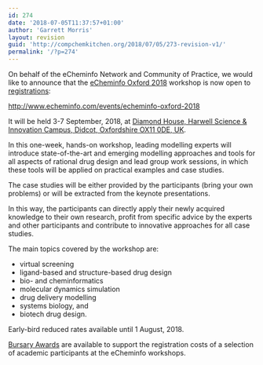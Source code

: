 ```yaml
---
id: 274
date: '2018-07-05T11:37:57+01:00'
author: 'Garrett Morris'
layout: revision
guid: 'http://compchemkitchen.org/2018/07/05/273-revision-v1/'
permalink: '/?p=274'
---
```


On behalf of the eCheminfo Network and Community of Practice, we would like to announce that the [eCheminfo Oxford 2018](http://www.echeminfo.com/events/echeminfo-oxford-2018) workshop is now open to [registrations](https://events.r20.constantcontact.com/register/eventReg?oeidk=a07efehzbmo9c2ea25c&oseq=&c=&ch=):

<http://www.echeminfo.com/events/echeminfo-oxford-2018>

It will be held 3-7 September, 2018, at [Diamond House, Harwell Science &amp; Innovation Campus, Didcot, Oxfordshire OX11 0DE, UK](https://goo.gl/maps/urJwGxUH6js).

In this one-week, hands-on workshop, leading modelling experts will introduce state-of-the-art and emerging modelling approaches and tools for all aspects of rational drug design and lead group work sessions, in which these tools will be applied on practical examples and case studies.

The case studies will be either provided by the participants (bring your own problems) or will be extracted from the keynote presentations.

In this way, the participants can directly apply their newly acquired knowledge to their own research, profit from specific advice by the experts and other participants and contribute to innovative approaches for all case studies.

The main topics covered by the workshop are:

- virtual screening
- ligand-based and structure-based drug design
- bio- and cheminformatics
- molecular dynamics simulation
- drug delivery modelling
- systems biology, and
- biotech drug design.

Early-bird reduced rates available until 1 August, 2018.

[Bursary Awards](http://www.echeminfo.com/bursary-awards) are available to support the registration costs of a selection of academic participants at the eCheminfo workshops.